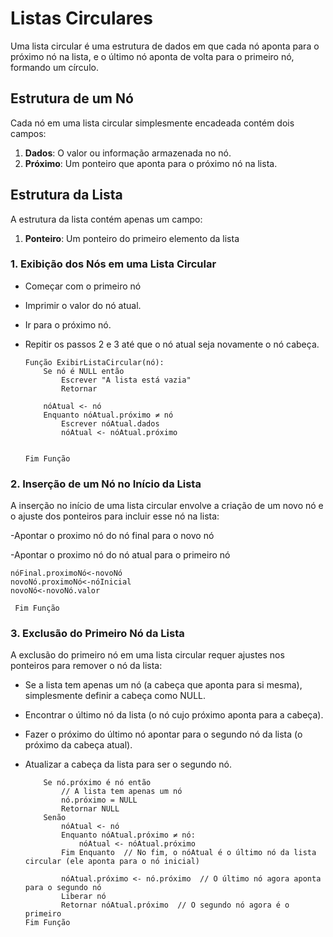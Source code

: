﻿
# **Listas Circulares**

Uma lista circular é uma estrutura de dados em que cada nó aponta para o próximo nó na lista, e o último nó aponta de volta para o primeiro nó, formando um círculo.

## **Estrutura de um Nó**

Cada nó em uma lista circular simplesmente encadeada contém dois campos:

1. **Dados**: O valor ou informação armazenada no nó.
2. **Próximo**: Um ponteiro que aponta para o próximo nó na lista.

## **Estrutura da Lista**

A estrutura da lista contém apenas um campo:

1. **Ponteiro**: Um ponteiro do primeiro elemento da lista


### **1. Exibição dos Nós em uma Lista Circular**


- Começar com o primeiro nó 
- Imprimir o valor do nó atual.
- Ir para o próximo nó.
- Repitir os passos 2 e 3 até que o nó atual seja novamente o nó cabeça.
    
    ```
    Função ExibirListaCircular(nó):
        Se nó é NULL então
            Escrever "A lista está vazia"
            Retornar
    
        nóAtual <- nó
        Enquanto nóAtual.próximo ≠ nó
            Escrever nóAtual.dados
            nóAtual <- nóAtual.próximo
           
    
    Fim Função
    ```
    

### **2. Inserção de um Nó no Início da Lista**

A inserção no início de uma lista circular envolve a criação de um novo nó e o ajuste dos ponteiros para incluir esse nó na lista:

-Apontar o proximo nó do nó final para o novo nó

-Apontar o proximo nó do nó atual para o primeiro nó
    
   ```
nóFinal.proximoNó<-novoNó
novoNó.proximoNó<-nóInicial
novoNó<-novoNó.valor
        
    Fim Função
   ```
    

### **3. Exclusão do Primeiro Nó da Lista**

A exclusão do primeiro nó em uma lista circular requer ajustes nos ponteiros para remover o nó da lista:

- Se a lista tem apenas um nó (a cabeça que aponta para si mesma), simplesmente definir a cabeça como NULL.
- Encontrar o último nó da lista (o nó cujo próximo aponta para a cabeça).
- Fazer o próximo do último nó apontar para o segundo nó da lista (o próximo da cabeça atual).
- Atualizar a cabeça da lista para ser o segundo nó.
    
    ```
        Se nó.próximo é nó então
            // A lista tem apenas um nó
            nó.próximo = NULL
            Retornar NULL
        Senão
            nóAtual <- nó
            Enquanto nóAtual.próximo ≠ nó:
                nóAtual <- nóAtual.próximo
            Fim Enquanto  // No fim, o nóAtual é o último nó da lista circular (ele aponta para o nó inicial)
            
            nóAtual.próximo <- nó.próximo  // O último nó agora aponta para o segundo nó
            Liberar nó
            Retornar nóAtual.próximo  // O segundo nó agora é o primeiro
    Fim Função
    ```
